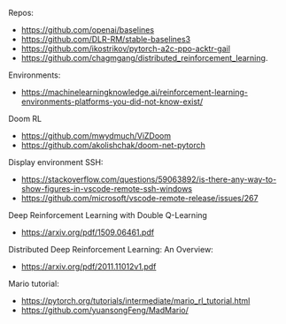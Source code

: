 Repos:
- https://github.com/openai/baselines
- https://github.com/DLR-RM/stable-baselines3
- https://github.com/ikostrikov/pytorch-a2c-ppo-acktr-gail
- https://github.com/chagmgang/distributed_reinforcement_learning.  

Environments:
- https://machinelearningknowledge.ai/reinforcement-learning-environments-platforms-you-did-not-know-exist/

Doom RL
- https://github.com/mwydmuch/ViZDoom
- https://github.com/akolishchak/doom-net-pytorch

Display environment SSH: 
- https://stackoverflow.com/questions/59063892/is-there-any-way-to-show-figures-in-vscode-remote-ssh-windows
- https://github.com/microsoft/vscode-remote-release/issues/267

Deep Reinforcement Learning with Double Q-Learning
- https://arxiv.org/pdf/1509.06461.pdf

Distributed Deep Reinforcement Learning: An Overview:
- https://arxiv.org/pdf/2011.11012v1.pdf

Mario tutorial:
- https://pytorch.org/tutorials/intermediate/mario_rl_tutorial.html
- https://github.com/yuansongFeng/MadMario/